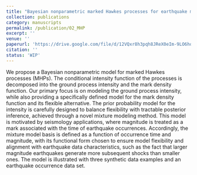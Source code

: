 ```yaml
---
title: "Bayesian nonparametric marked Hawkes processes for earthquake modeling"
collection: publications
category: manuscripts
permalink: /publication/02_MHP
excerpt: ''
venue: ''
paperurl: 'https://drive.google.com/file/d/12VQxr8h3pqh8JReX0eIm-9LO6hqgTnhU/view?usp=share_link'
citation: ''
status: 'WIP'
---
```


We propose a Bayesian nonparametric model for marked Hawkes processes (MHPs). The conditional intensity function of the processes is decomposed into the ground process intensity and the mark density function. Our primary focus is on modeling the ground process intensity, while also providing a specifically defined model for the mark density function and its flexible alternative. The prior probability model for the intensity is carefully designed to balance flexibility with tractable posterior inference, achieved through a novel mixture modeling method. This model is motivated by seismology applications, where magnitude is treated as a mark associated with the time of earthquake occurrences. Accordingly, the mixture model basis is defined as a function of occurrence time and magnitude, with its functional form chosen to ensure model flexibility and alignment with earthquake data characteristics, such as the fact that larger magnitude earthquakes generate more subsequent shocks than smaller ones. The model is illustrated with three synthetic data examples and an earthquake occurrence data set.
